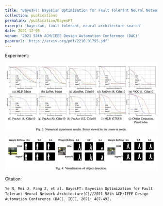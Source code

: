 ```yaml
---
title: "BayesFT: Bayesian Optimization for Fault Tolerant Neural Network Architecture"
collection: publications
permalink: /publication/BayesFT
excerpt: 'bayesian, fault tolerant, neural architecture search'
date: 2021-12-05
venue: '2021 58th ACM/IEEE Design Automation Conference (DAC)'
paperurl: 'https://arxiv.org/pdf/2210.01795.pdf'
---
```


Experiment:

![Neural Network](/images/bt-2.jpg)

![Object Detect](/images/bt-1.jpg)

Citation:

`Ye N, Mei J, Fang Z, et al. BayesFT: Bayesian Optimization for Fault Tolerant Neural Network Architecture[C]//2021 58th ACM/IEEE Design Automation Conference (DAC). IEEE, 2021: 487-492.`
